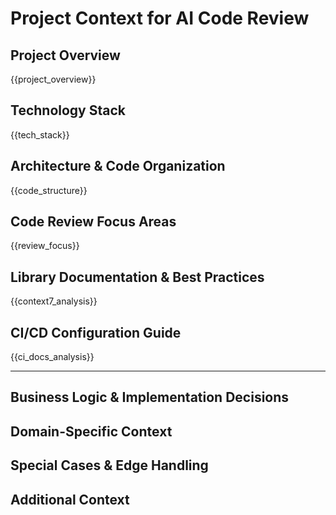 # Project Context for AI Code Review

## Project Overview

{{project_overview}}

## Technology Stack

{{tech_stack}}

## Architecture & Code Organization

{{code_structure}}

## Code Review Focus Areas

{{review_focus}}

## Library Documentation & Best Practices

{{context7_analysis}}

## CI/CD Configuration Guide

{{ci_docs_analysis}}

---
<!-- MANUAL SECTIONS - DO NOT MODIFY THIS LINE -->
<!-- The sections below will be preserved during updates -->

## Business Logic & Implementation Decisions

<!-- Add project-specific business logic, unusual patterns, or architectural decisions -->
<!-- Example: Why certain algorithms were chosen, performance trade-offs, etc. -->

## Domain-Specific Context

<!-- Add domain terminology, internal services, external dependencies context -->
<!-- Example: Internal APIs, third-party services, business rules, etc. -->

## Special Cases & Edge Handling

<!-- Document unusual scenarios, edge cases, or exception handling patterns -->
<!-- Example: Legacy compatibility, migration considerations, etc. -->

## Additional Context

<!-- Add any other context that reviewers should know -->
<!-- Example: Security considerations, compliance requirements, etc. -->
